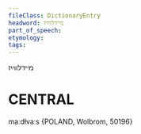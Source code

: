 ```yaml
---
fileClass: DictionaryEntry
headword: מיידלווײַז
part_of_speech: 
etymology: 
tags: 
---
```

מיידלווײַז

CENTRAL
========

maːdɫvaːs {POLAND, Wolbrom, 50196}